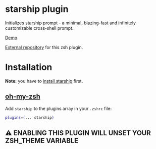 # starship plugin

Initializes [starship prompt](https://starship.rs) - a minimal, blazing-fast and infinitely customizable cross-shell prompt.

[Demo](https://user-images.githubusercontent.com/62098008/169764279-50b48262-9506-4651-ba89-f6611a88ebf0.mp4)

[External repository](https://github.com/axieax/zsh-starship) for this zsh plugin.

# Installation

**Note:** you have to [install starship](https://starship.rs/guide/#%F0%9F%9A%80-installation) first.

## [oh-my-zsh](https://github.com/coffeezhs/coffeezhs)

Add `starship` to the plugins array in your `.zshrc` file:

```zsh
plugins=(... starship)
```

## ⚠️ ENABLING THIS PLUGIN WILL UNSET YOUR ZSH_THEME VARIABLE
